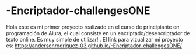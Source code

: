 # -Encriptador-challengesONE
Hola este es mi primer proyecto realizado en el curso de principiante en programación de Alura, el cual consiste en un encriptado/desencriptador de texto online. Es muy simple de utilizar! .
El link para vizualizar mi proyecto es: https://andersonrodriguez-03.github.io/-Encriptador-challengesONE/
